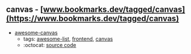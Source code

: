 canvas - [www.bookmarks.dev/tagged/canvas](https://www.bookmarks.dev/tagged/canvas)
---
* [awesome-canvas](https://github.com/raphamorim/awesome-canvas#readme)
    * tags: [awesome-list](../tagged/awesome-list.md), [frontend](../tagged/frontend.md), [canvas](../tagged/canvas.md)
    * :octocat: [source code](https://github.com/raphamorim/awesome-canvas#readme)
